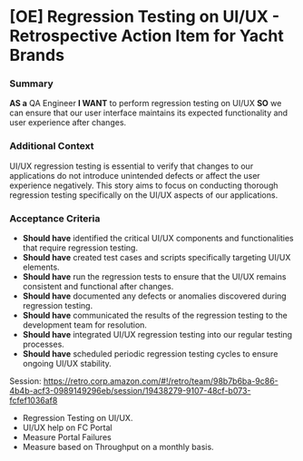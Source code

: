 
# [OE] Regression Testing on UI/UX - Retrospective Action Item for Yacht Brands
### Summary
**AS a** QA Engineer
**I WANT** to perform regression testing on UI/UX
**SO** we can ensure that our user interface maintains its expected functionality and user experience after changes.

### Additional Context
UI/UX regression testing is essential to verify that changes to our applications do not introduce unintended defects or affect the user experience negatively. This story aims to focus on conducting thorough regression testing specifically on the UI/UX aspects of our applications.

### Acceptance Criteria

- **Should have** identified the critical UI/UX components and functionalities that require regression testing.
- **Should have** created test cases and scripts specifically targeting UI/UX elements.
- **Should have** run the regression tests to ensure that the UI/UX remains consistent and functional after changes.
- **Should have** documented any defects or anomalies discovered during regression testing.
- **Should have** communicated the results of the regression testing to the development team for resolution.
- **Should have** integrated UI/UX regression testing into our regular testing processes.
- **Should have** scheduled periodic regression testing cycles to ensure ongoing UI/UX stability.

Session: https://retro.corp.amazon.com/#!/retro/team/98b7b6ba-9c86-4b4b-acf3-0989149296eb/session/19438279-9107-48cf-b073-fcfef1036af8

* Regression Testing on UI/UX.
* UI/UX help on FC Portal
* Measure Portal Failures
* Measure based on Throughput on a monthly basis.
